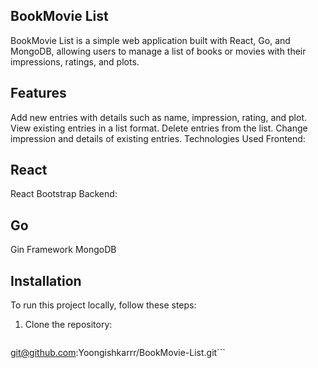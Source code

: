 ## BookMovie List
BookMovie List is a simple web application built with React, Go, and MongoDB, allowing users to manage a list of books or movies with their impressions, ratings, and plots.

## Features
Add new entries with details such as name, impression, rating, and plot.
View existing entries in a list format.
Delete entries from the list.
Change impression and details of existing entries.
Technologies Used
Frontend:

## React
React Bootstrap
Backend:

## Go
Gin Framework
MongoDB

## Installation
To run this project locally, follow these steps:

1. Clone the repository:
   ```bash
git@github.com:Yoongishkarrr/BookMovie-List.git```
